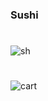 ### Sushi
#
![sh](https://user-images.githubusercontent.com/41709736/73607217-2a7c7d00-45ff-11ea-9b6c-80ea9530fe10.png)
#
![cart](https://user-images.githubusercontent.com/41709736/73607272-b2fb1d80-45ff-11ea-832d-c15e3051c5a1.png)


